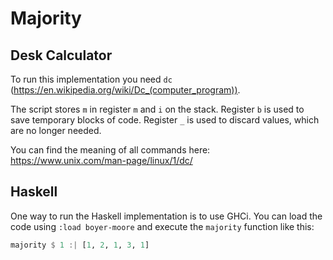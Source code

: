 # Majority

## Desk Calculator

To run this implementation you need `dc`
(https://en.wikipedia.org/wiki/Dc_(computer_program)).

The script stores `m` in register `m` and `i` on the stack. Register `b` is used
to save temporary blocks of code. Register `_` is used to discard values, which
are no longer needed.

You can find the meaning of all commands here:
https://www.unix.com/man-page/linux/1/dc/

## Haskell

One way to run the Haskell implementation is to use GHCi. You can load the code
using `:load boyer-moore` and execute the `majority` function like this:

```haskell
majority $ 1 :| [1, 2, 1, 3, 1]
```
